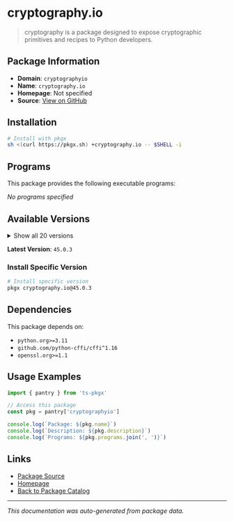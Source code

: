 # cryptography.io

> cryptography is a package designed to expose cryptographic primitives and recipes to Python developers.

## Package Information

- **Domain**: `cryptographyio`
- **Name**: `cryptography.io`
- **Homepage**: Not specified
- **Source**: [View on GitHub](https://github.com/pkgxdev/pantry/tree/main/projects/cryptography.io/package.yml)

## Installation

```bash
# Install with pkgx
sh <(curl https://pkgx.sh) +cryptography.io -- $SHELL -i
```

## Programs

This package provides the following executable programs:

*No programs specified*

## Available Versions

<details>
<summary>Show all 20 versions</summary>

- `45.0.3`, `45.0.2`, `45.0.1`, `45.0.0`, `44.0.3`
- `44.0.2`, `44.0.1`, `44.0.0`, `43.0.3`, `43.0.2`
- `43.0.1`, `43.0.0`, `42.0.8`, `42.0.7`, `42.0.6`
- `42.0.5`, `42.0.4`, `42.0.3`, `42.0.2`, `42.0.1`

</details>

**Latest Version**: `45.0.3`

### Install Specific Version

```bash
# Install specific version
pkgx cryptography.io@45.0.3
```

## Dependencies

This package depends on:

- `python.org>=3.11`
- `github.com/python-cffi/cffi^1.16`
- `openssl.org>=1.1`

## Usage Examples

```typescript
import { pantry } from 'ts-pkgx'

// Access this package
const pkg = pantry['cryptographyio']

console.log(`Package: ${pkg.name}`)
console.log(`Description: ${pkg.description}`)
console.log(`Programs: ${pkg.programs.join(', ')}`)
```

## Links

- [Package Source](https://github.com/pkgxdev/pantry/tree/main/projects/cryptography.io/package.yml)
- [Homepage](#)
- [Back to Package Catalog](../package-catalog.md)

---

*This documentation was auto-generated from package data.*
